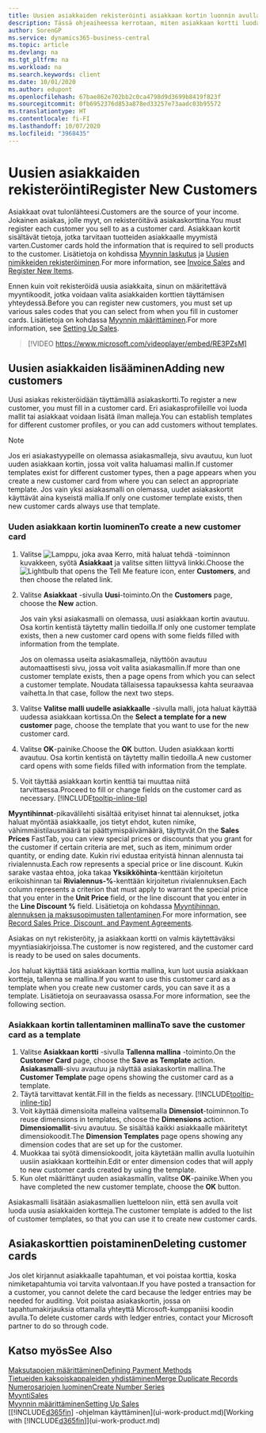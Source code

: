 ```yaml
---
title: Uusien asiakkaiden rekisteröinti asiakkaan kortin luonnin avulla | Microsoft Docs
description: Tässä ohjeaiheessa kerrotaan, miten asiakkaan kortti luodaan rekisteröimään tietoja kustakin uudesta asiakkaasta, jolle myyt.
author: SorenGP
ms.service: dynamics365-business-central
ms.topic: article
ms.devlang: na
ms.tgt_pltfrm: na
ms.workload: na
ms.search.keywords: client
ms.date: 10/01/2020
ms.author: edupont
ms.openlocfilehash: 67bae862e702bb2c0ca4798d9d3699b8419f823f
ms.sourcegitcommit: 0fb6952376d853a878ed33257e73aadc03b95572
ms.translationtype: HT
ms.contentlocale: fi-FI
ms.lasthandoff: 10/07/2020
ms.locfileid: "3968435"
---
```

# <a name="register-new-customers"></a><span data-ttu-id="febdb-103">Uusien asiakkaiden rekisteröinti</span><span class="sxs-lookup"><span data-stu-id="febdb-103">Register New Customers</span></span>

<span data-ttu-id="febdb-104">Asiakkaat ovat tulonlähteesi.</span><span class="sxs-lookup"><span data-stu-id="febdb-104">Customers are the source of your income.</span></span> <span data-ttu-id="febdb-105">Jokainen asiakas, jolle myyt, on rekisteröitävä asiakaskorttina.</span><span class="sxs-lookup"><span data-stu-id="febdb-105">You must register each customer you sell to as a customer card.</span></span> <span data-ttu-id="febdb-106">Asiakkaan kortit sisältävät tietoja, jotka tarvitaan tuotteiden asiakkaalle myymistä varten.</span><span class="sxs-lookup"><span data-stu-id="febdb-106">Customer cards hold the information that is required to sell products to the customer.</span></span> <span data-ttu-id="febdb-107">Lisätietoja on kohdissa [Myynnin laskutus](sales-how-invoice-sales.md) ja [Uusien nimikkeiden rekisteröiminen](inventory-how-register-new-items.md).</span><span class="sxs-lookup"><span data-stu-id="febdb-107">For more information, see [Invoice Sales](sales-how-invoice-sales.md) and [Register New Items](inventory-how-register-new-items.md).</span></span>  

<span data-ttu-id="febdb-108">Ennen kuin voit rekisteröidä uusia asiakkaita, sinun on määritettävä myyntikoodit, jotka voidaan valita asiakkaiden korttien täyttämisen yhteydessä.</span><span class="sxs-lookup"><span data-stu-id="febdb-108">Before you can register new customers, you must set up various sales codes that you can select from when you fill in customer cards.</span></span> <span data-ttu-id="febdb-109">Lisätietoja on kohdassa [Myynnin määrittäminen](sales-setup-sales.md).</span><span class="sxs-lookup"><span data-stu-id="febdb-109">For more information, see [Setting Up Sales](sales-setup-sales.md).</span></span>

> [!VIDEO https://www.microsoft.com/videoplayer/embed/RE3PZsM]

## <a name="adding-new-customers"></a><span data-ttu-id="febdb-110">Uusien asiakkaiden lisääminen</span><span class="sxs-lookup"><span data-stu-id="febdb-110">Adding new customers</span></span>

<span data-ttu-id="febdb-111">Uusi asiakas rekisteröidään täyttämällä asiakaskortti.</span><span class="sxs-lookup"><span data-stu-id="febdb-111">To register a new customer, you must fill in a customer card.</span></span> <span data-ttu-id="febdb-112">Eri asiakasprofiileille voi luoda mallit tai asiakkaat voidaan lisätä ilman malleja.</span><span class="sxs-lookup"><span data-stu-id="febdb-112">You can establish templates for different customer profiles, or you can add customers without templates.</span></span>  

> [!NOTE]  
> <span data-ttu-id="febdb-113">Jos eri asiakastyypeille on olemassa asiakasmalleja, sivu avautuu, kun luot uuden asiakkaan kortin, jossa voit valita haluamasi mallin.</span><span class="sxs-lookup"><span data-stu-id="febdb-113">If customer templates exist for different customer types, then a page appears when you create a new customer card from where you can select an appropriate template.</span></span> <span data-ttu-id="febdb-114">Jos vain yksi asiakasmalli on olemassa, uudet asiakaskortit käyttävät aina kyseistä mallia.</span><span class="sxs-lookup"><span data-stu-id="febdb-114">If only one customer template exists, then new customer cards always use that template.</span></span>  

### <a name="to-create-a-new-customer-card"></a><span data-ttu-id="febdb-115">Uuden asiakkaan kortin luominen</span><span class="sxs-lookup"><span data-stu-id="febdb-115">To create a new customer card</span></span>

1. <span data-ttu-id="febdb-116">Valitse ![Lamppu, joka avaa Kerro, mitä haluat tehdä -toiminnon](media/ui-search/search_small.png "Kerro, mitä haluat tehdä") kuvakkeen, syötä **Asiakkaat** ja valitse sitten liittyvä linkki.</span><span class="sxs-lookup"><span data-stu-id="febdb-116">Choose the ![Lightbulb that opens the Tell Me feature](media/ui-search/search_small.png "Tell me what you want to do") icon, enter **Customers**, and then choose the related link.</span></span>  
2. <span data-ttu-id="febdb-117">Valitse **Asiakkaat** -sivulla **Uusi**-toiminto.</span><span class="sxs-lookup"><span data-stu-id="febdb-117">On the **Customers** page, choose the **New** action.</span></span>

    <span data-ttu-id="febdb-118">Jos vain yksi asiakasmalli on olemassa, uusi asiakkaan kortin avautuu. Osa kortin kentistä täytetty mallin tiedoilla.</span><span class="sxs-lookup"><span data-stu-id="febdb-118">If only one customer template exists, then a new customer card opens with some fields filled with information from the template.</span></span>

    <span data-ttu-id="febdb-119">Jos on olemassa useita asiakasmalleja, näyttöön avautuu automaattisesti sivu, jossa voit valita asiakasmallin.</span><span class="sxs-lookup"><span data-stu-id="febdb-119">If more than one customer template exists, then a page opens from which you can select a customer template.</span></span> <span data-ttu-id="febdb-120">Noudata tällaisessa tapauksessa kahta seuraavaa vaihetta.</span><span class="sxs-lookup"><span data-stu-id="febdb-120">In that case, follow the next two steps.</span></span>
3. <span data-ttu-id="febdb-121">Valitse **Valitse malli uudelle asiakkaalle** -sivulla malli, jota haluat käyttää uudessa asiakkaan kortissa.</span><span class="sxs-lookup"><span data-stu-id="febdb-121">On the **Select a template for a new customer** page, choose the template that you want to use for the new customer card.</span></span>
4. <span data-ttu-id="febdb-122">Valitse **OK**-painike.</span><span class="sxs-lookup"><span data-stu-id="febdb-122">Choose the **OK** button.</span></span> <span data-ttu-id="febdb-123">Uuden asiakkaan kortti avautuu. Osa kortin kentistä on täytetty mallin tiedoilla.</span><span class="sxs-lookup"><span data-stu-id="febdb-123">A new customer card opens with some fields filled with information from the template.</span></span>  
5. <span data-ttu-id="febdb-124">Voit täyttää asiakkaan kortin kenttiä tai muuttaa niitä tarvittaessa.</span><span class="sxs-lookup"><span data-stu-id="febdb-124">Proceed to fill or change fields on the customer card as necessary.</span></span> [!INCLUDE[tooltip-inline-tip](includes/tooltip-inline-tip_md.md)]

<span data-ttu-id="febdb-125">**Myyntihinnat**-pikavälilehti sisältää erityiset hinnat tai alennukset, jotka haluat myöntää asiakkaalle, jos tietyt ehdot, kuten nimike, vähimmäistilausmäärä tai päättymispäivämäärä, täyttyvät.</span><span class="sxs-lookup"><span data-stu-id="febdb-125">On the **Sales Prices** FastTab, you can view special prices or discounts that you grant for the customer if certain criteria are met, such as item, minimum order quantity, or ending date.</span></span> <span data-ttu-id="febdb-126">Kukin rivi edustaa erityistä hinnan alennusta tai rivialennusta.</span><span class="sxs-lookup"><span data-stu-id="febdb-126">Each row represents a special price or line discount.</span></span> <span data-ttu-id="febdb-127">Kukin sarake vastaa ehtoa, joka takaa **Yksikköhinta**-kenttään kirjoitetun erikoishinnan tai **Rivialennus-%**-kenttään kirjoitetun rivialennuksen.</span><span class="sxs-lookup"><span data-stu-id="febdb-127">Each column represents a criterion that must apply to warrant the special price that you enter in the **Unit Price** field, or the line discount that you enter in the **Line Discount %** field.</span></span> <span data-ttu-id="febdb-128">Lisätietoja on kohdassa [Myyntihinnan, alennuksen ja maksusopimusten tallentaminen](sales-how-record-sales-price-discount-payment-agreements.md).</span><span class="sxs-lookup"><span data-stu-id="febdb-128">For more information, see [Record Sales Price, Discount, and Payment Agreements](sales-how-record-sales-price-discount-payment-agreements.md).</span></span>

<span data-ttu-id="febdb-129">Asiakas on nyt rekisteröity, ja asiakkaan kortti on valmis käytettäväksi myyntiasiakirjoissa.</span><span class="sxs-lookup"><span data-stu-id="febdb-129">The customer is now registered, and the customer card is ready to be used on sales documents.</span></span>

<span data-ttu-id="febdb-130">Jos haluat käyttää tätä asiakkaan korttia mallina, kun luot uusia asiakkaan kortteja, tallenna se mallina.</span><span class="sxs-lookup"><span data-stu-id="febdb-130">If you want to use this customer card as a template when you create new customer cards, you can save it as a template.</span></span> <span data-ttu-id="febdb-131">Lisätietoja on seuraavassa osassa.</span><span class="sxs-lookup"><span data-stu-id="febdb-131">For more information, see the following section.</span></span>  

### <a name="to-save-the-customer-card-as-a-template"></a><span data-ttu-id="febdb-132">Asiakkaan kortin tallentaminen mallina</span><span class="sxs-lookup"><span data-stu-id="febdb-132">To save the customer card as a template</span></span>

1. <span data-ttu-id="febdb-133">Valitse **Asiakkaan kortti** -sivulla **Tallenna mallina** -toiminto.</span><span class="sxs-lookup"><span data-stu-id="febdb-133">On the **Customer Card** page, choose the **Save as Template** action.</span></span> <span data-ttu-id="febdb-134">**Asiakasmalli**-sivu avautuu ja näyttää asiakaskortin mallina.</span><span class="sxs-lookup"><span data-stu-id="febdb-134">The **Customer Template** page opens showing the customer card as a template.</span></span>
2. <span data-ttu-id="febdb-135">Täytä tarvittavat kentät.</span><span class="sxs-lookup"><span data-stu-id="febdb-135">Fill in the fields as necessary.</span></span> [!INCLUDE[tooltip-inline-tip](includes/tooltip-inline-tip_md.md)]
3. <span data-ttu-id="febdb-136">Voit käyttää dimensioita malleina valitsemalla **Dimensiot**-toiminnon.</span><span class="sxs-lookup"><span data-stu-id="febdb-136">To reuse dimensions in templates, choose the **Dimensions** action.</span></span> <span data-ttu-id="febdb-137">**Dimensiomallit**-sivu avautuu. Se sisältää kaikki asiakkaalle määritetyt dimensiokoodit.</span><span class="sxs-lookup"><span data-stu-id="febdb-137">The **Dimension Templates** page opens showing any dimension codes that are set up for the customer.</span></span>
4. <span data-ttu-id="febdb-138">Muokkaa tai syötä dimensiokoodit, joita käytetään mallin avulla luotuihin uusiin asiakkaan kortteihin.</span><span class="sxs-lookup"><span data-stu-id="febdb-138">Edit or enter dimension codes that will apply to new customer cards created by using the template.</span></span>  
5. <span data-ttu-id="febdb-139">Kun olet määrittänyt uuden asiakasmallin, valitse **OK**-painike.</span><span class="sxs-lookup"><span data-stu-id="febdb-139">When you have completed the new customer template, choose the **OK** button.</span></span>

<span data-ttu-id="febdb-140">Asiakasmalli lisätään asiakasmallien luetteloon niin, että sen avulla voit luoda uusia asiakkaiden kortteja.</span><span class="sxs-lookup"><span data-stu-id="febdb-140">The customer template is added to the list of customer templates, so that you can use it to create new customer cards.</span></span>

## <a name="deleting-customer-cards"></a><span data-ttu-id="febdb-141">Asiakaskorttien poistaminen</span><span class="sxs-lookup"><span data-stu-id="febdb-141">Deleting customer cards</span></span>

<span data-ttu-id="febdb-142">Jos olet kirjannut asiakkaalle tapahtuman, et voi poistaa korttia, koska nimiketapahtumia voi tarvita valvontaan.</span><span class="sxs-lookup"><span data-stu-id="febdb-142">If you have posted a transaction for a customer, you cannot delete the card because the ledger entries may be needed for auditing.</span></span> <span data-ttu-id="febdb-143">Voit poistaa asiakaskortin, jossa on tapahtumakirjauksia ottamalla yhteyttä Microsoft-kumppaniisi koodin avulla.</span><span class="sxs-lookup"><span data-stu-id="febdb-143">To delete customer cards with ledger entries, contact your Microsoft partner to do so through code.</span></span>  

## <a name="see-also"></a><span data-ttu-id="febdb-144">Katso myös</span><span class="sxs-lookup"><span data-stu-id="febdb-144">See Also</span></span>

[<span data-ttu-id="febdb-145">Maksutapojen määrittäminen</span><span class="sxs-lookup"><span data-stu-id="febdb-145">Defining Payment Methods</span></span>](finance-payment-methods.md)  
[<span data-ttu-id="febdb-146">Tietueiden kaksoiskappaleiden yhdistäminen</span><span class="sxs-lookup"><span data-stu-id="febdb-146">Merge Duplicate Records</span></span>](sales-how-merge-duplicate-records.md)  
[<span data-ttu-id="febdb-147">Numerosarjojen luominen</span><span class="sxs-lookup"><span data-stu-id="febdb-147">Create Number Series</span></span>](ui-create-number-series.md)  
[<span data-ttu-id="febdb-148">Myynti</span><span class="sxs-lookup"><span data-stu-id="febdb-148">Sales</span></span>](sales-manage-sales.md)  
[<span data-ttu-id="febdb-149">Myynnin määrittäminen</span><span class="sxs-lookup"><span data-stu-id="febdb-149">Setting Up Sales</span></span>](sales-setup-sales.md)  
<span data-ttu-id="febdb-150">[[!INCLUDE[d365fin](includes/d365fin_md.md)] -ohjelman käyttäminen](ui-work-product.md)</span><span class="sxs-lookup"><span data-stu-id="febdb-150">[Working with [!INCLUDE[d365fin](includes/d365fin_md.md)]](ui-work-product.md)</span></span>  
